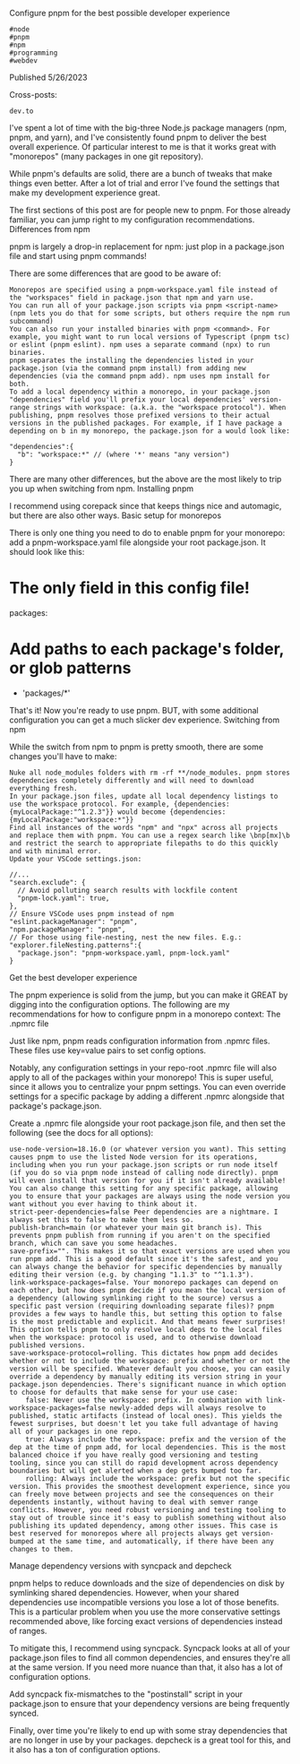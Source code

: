 Configure pnpm for the best possible developer experience

    #node
    #pnpm
    #npm
    #programming
    #webdev

Published 5/26/2023

Cross-posts:

    dev.to

I've spent a lot of time with the big-three Node.js package managers (npm, pnpm, and yarn), and I've consistently found pnpm to deliver the best overall experience. Of particular interest to me is that it works great with "monorepos" (many packages in one git repository).

While pnpm's defaults are solid, there are a bunch of tweaks that make things even better. After a lot of trial and error I've found the settings that make my development experience great.

The first sections of this post are for people new to pnpm. For those already familiar, you can jump right to my configuration recommendations.
Differences from npm

pnpm is largely a drop-in replacement for npm: just plop in a package.json file and start using pnpm <whatever> commands!

There are some differences that are good to be aware of:

    Monorepos are specified using a pnpm-workspace.yaml file instead of the "workspaces" field in package.json that npm and yarn use.
    You can run all of your package.json scripts via pnpm <script-name> (npm lets you do that for some scripts, but others require the npm run subcommand)
    You can also run your installed binaries with pnpm <command>. For example, you might want to run local versions of Typescript (pnpm tsc) or eslint (pnpm eslint). npm uses a separate command (npx) to run binaries.
    pnpm separates the installing the dependencies listed in your package.json (via the command pnpm install) from adding new dependencies (via the command pnpm add). npm uses npm install for both.
    To add a local dependency within a monorepo, in your package.json "dependencies" field you'll prefix your local dependencies' version-range strings with workspace: (a.k.a. the "workspace protocol"). When publishing, pnpm resolves those prefixed versions to their actual versions in the published packages. For example, if I have package a depending on b in my monorepo, the package.json for a would look like:

    "dependencies":{
      "b": "workspace:*" // (where '*' means "any version")
    }

There are many other differences, but the above are the most likely to trip you up when switching from npm.
Installing pnpm

I recommend using corepack since that keeps things nice and automagic, but there are also other ways.
Basic setup for monorepos

There is only one thing you need to do to enable pnpm for your monorepo: add a pnpm-workspace.yaml file alongside your root package.json. It should look like this:

# The only field in this config file!
packages:
  # Add paths to each package's folder, or glob patterns
  - 'packages/*'

That's it! Now you're ready to use pnpm. BUT, with some additional configuration you can get a much slicker dev experience.
Switching from npm

While the switch from npm to pnpm is pretty smooth, there are some changes you'll have to make:

    Nuke all node_modules folders with rm -rf **/node_modules. pnpm stores dependencies completely differently and will need to download everything fresh.
    In your package.json files, update all local dependency listings to use the workspace protocol. For example, {dependencies:{myLocalPackage:"^1.2.3"}} would become {dependencies:{myLocalPackage:"workspace:*"}}
    Find all instances of the words "npm" and "npx" across all projects and replace them with pnpm. You can use a regex search like \bnp[mx]\b and restrict the search to appropriate filepaths to do this quickly and with minimal error.
    Update your VSCode settings.json:

    //...
    "search.exclude": {
      // Avoid polluting search results with lockfile content
      "pnpm-lock.yaml": true,
    },
    // Ensure VSCode uses pnpm instead of npm
    "eslint.packageManager": "pnpm",
    "npm.packageManager": "pnpm",
    // For those using file-nesting, nest the new files. E.g.:
    "explorer.fileNesting.patterns":{
      "package.json": "pnpm-workspace.yaml, pnpm-lock.yaml"
    }

Get the best developer experience

The pnpm experience is solid from the jump, but you can make it GREAT by digging into the configuration options. The following are my recommendations for how to configure pnpm in a monorepo context:
The .npmrc file

Just like npm, pnpm reads configuration information from .npmrc files. These files use key=value pairs to set config options.

Notably, any configuration settings in your repo-root .npmrc file will also apply to all of the packages within your monorepo! This is super useful, since it allows you to centralize your pnpm settings. You can even override settings for a specific package by adding a different .npmrc alongside that package's package.json.

Create a .npmrc file alongside your root package.json file, and then set the following (see the docs for all options):

    use-node-version=18.16.0 (or whatever version you want). This setting causes pnpm to use the listed Node version for its operations, including when you run your package.json scripts or run node itself (if you do so via pnpm node instead of calling node directly). pnpm will even install that version for you if it isn't already available! You can also change this setting for any specific package, allowing you to ensure that your packages are always using the node version you want without you ever having to think about it.
    strict-peer-dependencies=false Peer dependencies are a nightmare. I always set this to false to make them less so.
    publish-branch=main (or whatever your main git branch is). This prevents pnpm publish from running if you aren't on the specified branch, which can save you some headaches.
    save-prefix="". This makes it so that exact versions are used when you run pnpm add. This is a good default since it's the safest, and you can always change the behavior for specific dependencies by manually editing their version (e.g. by changing "1.1.3" to "^1.1.3").
    link-workspace-packages=false. Your monorepo packages can depend on each other, but how does pnpm decide if you mean the local version of a dependency (allowing symlinking right to the source) versus a specific past version (requiring downloading separate files)? pnpm provides a few ways to handle this, but setting this option to false is the most predictable and explicit. And that means fewer surprises! This option tells pnpm to only resolve local deps to the local files when the workspace: protocol is used, and to otherwise download published versions.
    save-workspace-protocol=rolling. This dictates how pnpm add decides whether or not to include the workspace: prefix and whether or not the version will be specified. Whatever default you choose, you can easily override a dependency by manually editing its version string in your package.json dependencies. There's significant nuance in which option to choose for defaults that make sense for your use case:
        false: Never use the workspace: prefix. In combination with link-workspace-packages=false newly-added deps will always resolve to published, static artifacts (instead of local ones). This yields the fewest surprises, but doesn't let you take full advantage of having all of your packages in one repo.
        true: Always include the workspace: prefix and the version of the dep at the time of pnpm add, for local dependencies. This is the most balanced choice if you have really good versioning and testing tooling, since you can still do rapid development across dependency boundaries but will get alerted when a dep gets bumped too far.
        rolling: Always include the workspace: prefix but not the specific version. This provides the smoothest development experience, since you can freely move between projects and see the consequences on their dependents instantly, without having to deal with semver range conflicts. However, you need robust versioning and testing tooling to stay out of trouble since it's easy to publish something without also publishing its updated dependency, among other issues. This case is best reserved for monorepos where all projects always get version-bumped at the same time, and automatically, if there have been any changes to them.

Manage dependency versions with syncpack and depcheck

pnpm helps to reduce downloads and the size of dependencies on disk by symlinking shared dependencies. However, when your shared dependencies use incompatible versions you lose a lot of those benefits. This is a particular problem when you use the more conservative settings recommended above, like forcing exact versions of dependencies instead of ranges.

To mitigate this, I recommend using syncpack. Syncpack looks at all of your package.json files to find all common dependencies, and ensures they're all at the same version. If you need more nuance than that, it also has a lot of configuration options.

Add syncpack fix-mismatches to the "postinstall" script in your package.json to ensure that your dependency versions are being frequently synced.

Finally, over time you're likely to end up with some stray dependencies that are no longer in use by your packages. depcheck is a great tool for this, and it also has a ton of configuration options.